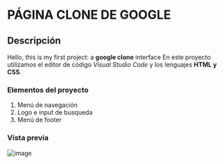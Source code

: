 # PÁGINA CLONE DE GOOGLE
## Descripción
Hello, this is my first project: a **google clone** interface
En este proyecto utilizamos el editor de código *Visual Studio Code* y los lenguajes **HTML y CSS**.

### Elementos del proyecto
<ol>
  <li>Menú de navegación</li>
  <li>Logo e input de busqueda</li>
  <li>Menú de footer</li>
</ol>

### Vista previa
![image](https://github.com/RaquelAr02/google-clon/assets/152033520/e1dd8fe9-296e-4958-8e5d-6cfc7ca0469d)

